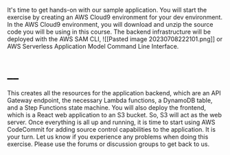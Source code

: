 It's time to get hands-on with our sample application. You will start the exercise by creating an AWS Cloud9 environment for your dev environment. In the AWS Cloud9 environment, you will download and unzip the source code you will be using in this course. The backend infrastructure will be deployed with the AWS SAM CLI, 
 ![[Pasted image 20230708222101.png]]
or AWS Serverless Application Model Command Line Interface. 
# __ 
This creates all the resources for the application backend, which are an API Gateway endpoint, the necessary Lambda functions, a DynamoDB table, and a Step Functions state machine. You will also deploy the frontend, which is a React web application to an S3 bucket. So, S3 will act as the web server. Once everything is all up and running, it is time to start using AWS CodeCommit for adding source control capabilities to the application. It is your turn. Let us know if you experience any problems when doing this exercise. Please use the forums or discussion groups to get back to us.